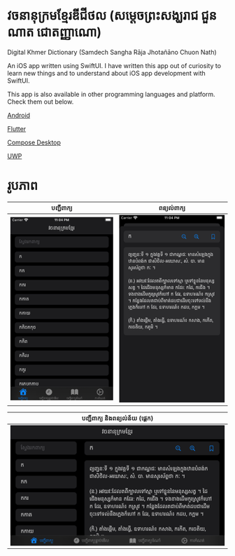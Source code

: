 # វចនានុក្រមខ្មែរឌីជីថល (សម្តេចព្រះសង្ឃរាជ ជួន ណាត ជោតញ្ញាណោ)

Digital Khmer Dictionary (Samdech Sangha Rāja Jhotañāno Chuon Nath)

An iOS app written using SwiftUI. I have written this app out of curiosity to learn new things and to understand about iOS app development with SwiftUI.

This app is also available in other programming languages and platform. Check them out below.

[Android](https://github.com/sovathna/Khmer-Dictionary)

[Flutter](https://github.com/sovathna/flutter_dictionary)

[Compose Desktop](https://github.com/sovathna/compose-dictionary)

[UWP](https://github.com/sovathna/UwpDictionary)

# រូបភាព

|បញ្ជីពាក្យ|ពន្យល់ពាក្យ|
|-------|----------|
|![](screenshots/1.png)|![](screenshots/2.png)|

|បញ្ជីពាក្យ និងពន្យល់ន័យ (ផ្ដេក)|
|--------------------------|
|![](screenshots/3.png)|
